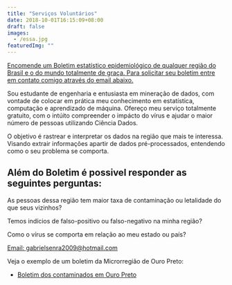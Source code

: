 ```yaml
---
title: "Serviços Voluntários"
date: 2018-10-01T16:15:09+08:00
draft: false
images: 
  - /essa.jpg
featuredImg: ""
---
```


<body>
  <p style="text-decoration: underline;">Encomende um Boletim estatístico epidemiológico de qualquer região do Brasil e o do mundo totalmente de graça. Para solicitar seu boletim entre em contato comigo através do email abaixo.</p>
</body>

Sou estudante de engenharia e entusiasta em mineração de dados, com vontade de colocar em prática meu conhecimento em estatística, computação e aprendizado de máquina. Ofereço meu serviço totalmente gratuito, com o intúito compreender o impácto do vírus e ajudar o maior número de pessoas utilizando Ciência Dados.

O objetivo é rastrear e interpretar os dados na região que mais te interessa. Visando extrair informações apartir de dados pré-processados, entendendo como o seu problema se comporta.


<h2>Além do Boletim é possivel responder as seguintes perguntas:</h2>

As pessoas dessa região tem maior taxa de contaminação ou letalidade do que seus vizinhos?

Temos indícios de falso-positivo ou falso-negativo na minha região?

Como o vírus se comporta em relação ao meu estado ou país?


<body>
  <p style="text-decoration: underline;">
Email:
gabrielsenra2009@hotmail.com</p>
</body>

Veja o exemplo de um boletim da Microrregião de Ouro Preto: 
* [Boletim dos contaminados em Ouro Preto](https://covid-ufop.netlify.app/boletins/boletim_op_08-07/)